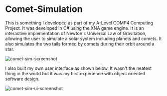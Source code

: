 # Comet-Simulation
This is something I developed as part of my A-Level COMP4 Computing Project. It was developed in C# using the XNA game engine. It is an interactive implementation of Newton's Universal Law of Gravitation, allowing the user to simulate a solar system including planets and comets. It also simulates the two tails formed by comets during their orbit around a star.

![comet-sim-screenshot](https://user-images.githubusercontent.com/2341530/176873258-0677b2c1-bc92-4287-b7ea-b5004d64ef23.png)

I also built my own user interface as shown below. It wasn't the neatest thing in the world but it was my first experience with object oriented software design.

![comet-sim-ui-screenshot](https://user-images.githubusercontent.com/2341530/176873242-a5eab8c6-3a05-4d2b-840f-1c25caceffa0.png)
